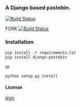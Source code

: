 ### A Django based pastebin.

[![Build Status](https://travis-ci.org/agiliq/django-pastebin.png?branch=master)](https://travis-ci.org/agiliq/django-pastebin)

FORK [![Build Status](https://travis-ci.org/HandyCodeJob/django-pastebin.png?branch=master)](https://travis-ci.org/HandyCodeJob/django-pastebin)

### Installation

    pip install -r requirements.txt
    pip install django-pastebin

or

    python setup.py install

#### License

BSD
